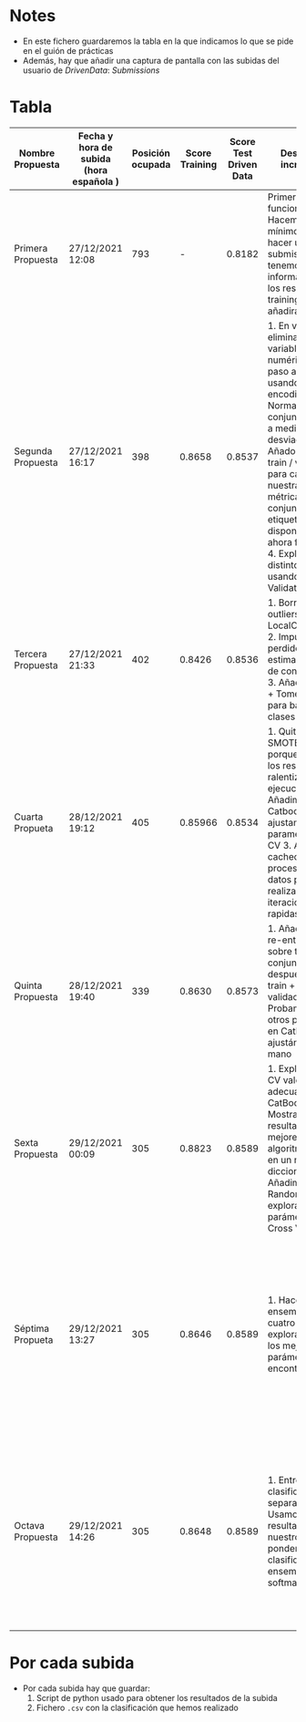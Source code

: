 # Notes

- En este fichero guardaremos la tabla en la que indicamos lo que se pide en el guión de prácticas
- Además, hay que añadir una captura de pantalla con las subidas del usuario de *DrivenData*: *Submissions*

# Tabla

| Nombre Propuesta  | Fecha y hora de subida (hora española ) | Posición ocupada | Score Training | Score Test Driven Data | Descripción incremental                                                                                                                                                                                                                                                                                                                                           | Descripción preprocesado                                                                                  | Descripción Algoritmo                                                                                   | Configuración de parámetros                                                                                                                                                                                                                               |
| ---               | ---                                     | ---              | ---            | ---                    | ---                                                                                                                                                                                                                                                                                                                                                               | ---                                                                                                       | ---                                                                                                     | ---                                                                                                                                                                                                                                                       |
| Primera Propuesta | 27/12/2021 12:08                        | 793              | -              | 0.8182                 | Primer modelo funcional. Hacemos lo mínimo para hacer una submission. No tenemos información sobre los resultados en training. Esto se añadirá más tarde                                                                                                                                                                                                          | Nos quedamos solo con las variables numéricas, imputamos los missing values usando la mediana             | Regresión logística, entrenando dos modelos para las dos variables objetivo                             | C = 1, regularización l2                                                                                                                                                                                                                                  |
| Segunda Propuesta | 27/12/2021 16:17                        | 398              | 0.8658         | 0.8537                 | 1. En vez de eliminar las variables no numéricas, las paso a numéricas usando one hot encoding 2. Normalizamos el conjunto de datos a media 0 y desviación 1 3. Añado separación train / validation para calcular nuestras propias métricas sobre el conjunto etiquetado disponible (que ahora funcionan) 4. Exploramos distintos modelos usando Cross Validation | Imputamos missing values con la mediana. Normalizamos a media 0 y desviación 1                            | Añadimos cross validation. Decidimos usar AdaBoost                                                      | lr = 0.5, n_estimators = 200                                                                                                                                                                                                                              |
| Tercera Propuesta | 27/12/2021 21:33                        | 402              | 0.8426         | 0.8536                 | 1. Borramos outliers con LocalOutlierFactor 2. Imputo valores perdidos con un estimador en vez de con la mediana 3. Añado SMOTE + TomekLinks para balancear las clases                                                                                                                                                                                            | Imputamos missing values con un estimador en base a las otras variables. Usamos Smote+TomekLinks          | Volvemos a hacer CV y tomamos los mejores parámetros                                                    | lr = 0.75 n_estimatos = 200                                                                                                                                                                                                                               |
| Cuarta Propueta   | 28/12/2021 19:12                        | 405              | 0.85966        | 0.8534                 | 1. Quitamos SMOTE+Tomek porque empeora los resultados y ralentiza mucho la ejecucucion 2. Añadimos Catboost y ajustamos parametros con CV 3. Añadimos el cacheo del pre-procesado de datos para poder realizar iteraciones mas rapidas                                                                                                                            | Borramos SMOTE + TomekLinks, cacheamos el pre-procesado de datos para poder hacer iteraciones más rápidas | Añadimos CatBoost y hacemos CV para seleccionar los mejores hiperparámetros                             | lr = 0.5, iterations = 20, depth = 4                                                                                                                                                                                                                      |
| Quinta Propuesta  | 28/12/2021 19:40                        | 339              | 0.8630         | 0.8573                 | 1. Añadimos el re-entrenado sobre todo el conjunto de datos después de hacer train + eval en validación 2. Probamos a usar otros parámetros en Catboost, ajustándolos a mano                                                                                                                                                                                      | Entrenamos sobre todo el conjunto de datos tras entrenar y evaluar en validación                          | Catboost al que hemos cambiado manualmente los parámetros                                               | lr = 0.5, iterations = 40, depth = 4                                                                                                                                                                                                                      |
| Sexta Propuesta   | 29/12/2021 00:09                        | 305              | 0.8823         | 0.8589                 | 1. Exploramos en CV valores más adecuados para CatBoost 2. Mostramos los resultados de los mejores algoritmos en CV, en un mismo diccionario 3. Añadimos Random Forest y exploramos sus parámetros con Cross Validation                                                                                                                                           | -                                                                                                         | Ajustamos CV para todos los modelos, incluido Random Forest. Sigue siendo el mejor Catboost             | lr = 0.25, iterations = 80, depth = 4                                                                                                                                                                                                                     |
| Séptima Propueta  | 29/12/2021 13:27                        | 305              | 0.8646         | 0.8589                 | 1. Hacemos un ensemble con los cuatro modelos explorados, con los mejores parámetros encontrados                                                                                                                                                                                                                                                                  | -                                                                                                         | Ensemble con los cuatro algoritmos, con los mejores parámetros que hemos encontrado                     | Logistic: penalty = "l2", C = 0.05 ; Adaboost: n_estimators = 200, learning_rate = 0.5 ; Catboost: iterations=80, learning_rate=0.25, depth=4 ; Random Forest:     n_estimators = 200, criterion = "entropy", min_samples_split = 4, min_samples_leaf = 3 |
| Octava Propuesta  | 29/12/2021 14:26                        | 305              | 0.8648         | 0.8589                 | 1. Entrenamos los clasificadores por separado. Usamos los resultados en nuestro test para ponderar los clasificadores del ensemble usando softmax                                                                                                                                                                                                                 | -                                                                                                         | Ponderamos el ensemble con los resultados de los modelos individuales, en validación, aplicando softmax | Logistic: penalty = "l2", C = 0.05 ; Adaboost: n_estimators = 200, learning_rate = 0.5 ; Catboost: iterations=80, learning_rate=0.25, depth=4 ; Random Forest:     n_estimators = 200, criterion = "entropy", min_samples_split = 4, min_samples_leaf = 3 |



# Por cada subida

- Por cada subida hay que guardar:
    1. Script de python usado para obtener los resultados de la subida
    2. Fichero `.csv` con la clasificación que hemos realizado
